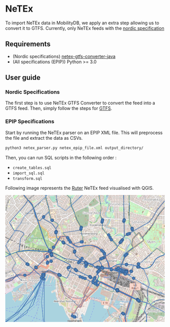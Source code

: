 # NeTEx


To import NeTEx data in MobilityDB, we apply an extra step allowing us to convert it to GTFS. 
Currently, only NeTEx feeds with the [nordic specification](https://enturas.atlassian.net/wiki/spaces/PUBLIC/pages/728891481/Nordic+NeTEx+Profile)

## Requirements
- (Nordic specifications) [netex-gtfs-converter-java](https://github.com/entur/netex-gtfs-converter-java)
- (All specifications (EPIP)) Python >= 3.0

## User guide

### Nordic Specifications
The first step is to use NeTEx GTFS Converter to convert the feed into a GTFS feed.
Then, simply follow the steps for [GTFS](../GTFS%20Static/).





### EPIP Specifications

Start by running the NeTEx parser on an EPIP XML file. This will preprocess the file and extract the data as CSVs.

```bash
python3 netex_parser.py netex_epip_file.xml output_directory/
```

Then, you can run SQL scripts in the following order : 
- <code>create_tables.sql</code>
- <code>import_sql.sql</code>
- <code>transform.sql</code>

Following image represents the [Ruter](https://ruter.no/en/) NeTEx feed visualised with QGIS.

![oslo ruter](img/oslo%20ruter%20netex.png)